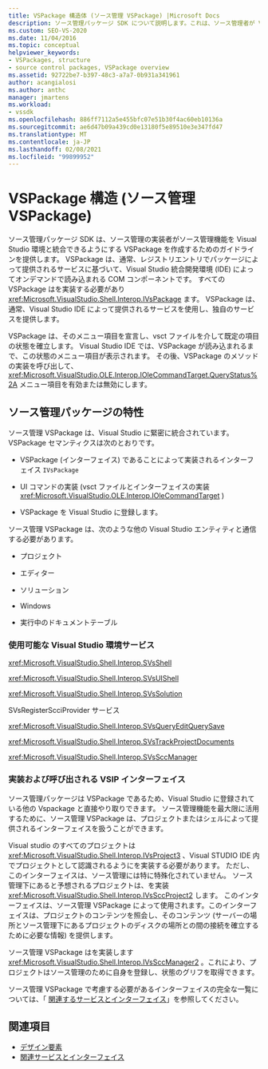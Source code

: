 ```yaml
---
title: VSPackage 構造体 (ソース管理 VSPackage) |Microsoft Docs
description: ソース管理パッケージ SDK について説明します。これは、ソース管理者が Visual Studio と統合するための VSPackage のガイドラインを提供します。
ms.custom: SEO-VS-2020
ms.date: 11/04/2016
ms.topic: conceptual
helpviewer_keywords:
- VSPackages, structure
- source control packages, VSPackage overview
ms.assetid: 92722be7-b397-48c3-a7a7-0b931a341961
author: acangialosi
ms.author: anthc
manager: jmartens
ms.workload:
- vssdk
ms.openlocfilehash: 886ff7112a5e455bfc07e51b30f4ac60eb10136a
ms.sourcegitcommit: ae6d47b09a439cd0e13180f5e89510e3e347fd47
ms.translationtype: MT
ms.contentlocale: ja-JP
ms.lasthandoff: 02/08/2021
ms.locfileid: "99899952"
---
```

# <a name="vspackage-structure-source-control-vspackage"></a>VSPackage 構造 (ソース管理 VSPackage)

ソース管理パッケージ SDK は、ソース管理の実装者がソース管理機能を Visual Studio 環境と統合できるようにする VSPackage を作成するためのガイドラインを提供します。 VSPackage は、通常、レジストリエントリでパッケージによって提供されるサービスに基づいて、Visual Studio 統合開発環境 (IDE) によってオンデマンドで読み込まれる COM コンポーネントです。 すべての VSPackage はを実装する必要があり <xref:Microsoft.VisualStudio.Shell.Interop.IVsPackage> ます。 VSPackage は、通常、Visual Studio IDE によって提供されるサービスを使用し、独自のサービスを提供します。

VSPackage は、そのメニュー項目を宣言し、vsct ファイルを介して既定の項目の状態を確立します。 Visual Studio IDE では、VSPackage が読み込まれるまで、この状態のメニュー項目が表示されます。 その後、VSPackage のメソッドの実装を呼び出して、 <xref:Microsoft.VisualStudio.OLE.Interop.IOleCommandTarget.QueryStatus%2A> メニュー項目を有効または無効にします。

## <a name="source-control-package-characteristics"></a>ソース管理パッケージの特性

ソース管理 VSPackage は、Visual Studio に緊密に統合されています。 VSPackage セマンティクスは次のとおりです。

- VSPackage (インターフェイス) であることによって実装されるインターフェイス `IVsPackage`

- UI コマンドの実装 (vsct ファイルとインターフェイスの実装 <xref:Microsoft.VisualStudio.OLE.Interop.IOleCommandTarget> )

- VSPackage を Visual Studio に登録します。

ソース管理 VSPackage は、次のような他の Visual Studio エンティティと通信する必要があります。

- プロジェクト

- エディター

- ソリューション

- Windows

- 実行中のドキュメントテーブル

### <a name="visual-studio-environment-services-that-may-be-consumed"></a>使用可能な Visual Studio 環境サービス

<xref:Microsoft.VisualStudio.Shell.Interop.SVsShell>

<xref:Microsoft.VisualStudio.Shell.Interop.SVsUIShell>

<xref:Microsoft.VisualStudio.Shell.Interop.SVsSolution>

SVsRegisterScciProvider サービス

<xref:Microsoft.VisualStudio.Shell.Interop.SVsQueryEditQuerySave>

<xref:Microsoft.VisualStudio.Shell.Interop.SVsTrackProjectDocuments>

<xref:Microsoft.VisualStudio.Shell.Interop.SVsSccManager>

### <a name="vsip-interfaces-implemented-and-called"></a>実装および呼び出される VSIP インターフェイス

ソース管理パッケージは VSPackage であるため、Visual Studio に登録されている他の Vspackage と直接やり取りできます。 ソース管理機能を最大限に活用するために、ソース管理 VSPackage は、プロジェクトまたはシェルによって提供されるインターフェイスを扱うことができます。

Visual studio のすべてのプロジェクトは <xref:Microsoft.VisualStudio.Shell.Interop.IVsProject3> 、Visual STUDIO IDE 内でプロジェクトとして認識されるようにを実装する必要があります。 ただし、このインターフェイスは、ソース管理には特に特殊化されていません。 ソース管理下にあると予想されるプロジェクトは、を実装 <xref:Microsoft.VisualStudio.Shell.Interop.IVsSccProject2> します。 このインターフェイスは、ソース管理 VSPackage によって使用されます。このインターフェイスは、プロジェクトのコンテンツを照会し、そのコンテンツ (サーバーの場所とソース管理下にあるプロジェクトのディスクの場所との間の接続を確立するために必要な情報) を提供します。

ソース管理 VSPackage はを実装します <xref:Microsoft.VisualStudio.Shell.Interop.IVsSccManager2> 。これにより、プロジェクトはソース管理のために自身を登録し、状態のグリフを取得できます。

ソース管理 VSPackage で考慮する必要があるインターフェイスの完全な一覧については、「 [関連するサービスとインターフェイス](../../extensibility/internals/related-services-and-interfaces-source-control-vspackage.md)」を参照してください。

## <a name="see-also"></a>関連項目

- [デザイン要素](../../extensibility/internals/source-control-vspackage-design-elements.md)
- [関連サービスとインターフェイス](../../extensibility/internals/related-services-and-interfaces-source-control-vspackage.md)

